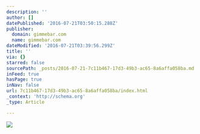 ```yaml
---
description: ''
author: []
datePublished: '2016-07-21T03:50:15.288Z'
publisher:
  domain: gimmebar.com
  name: gimmebar.com
dateModified: '2016-07-21T03:39:56.299Z'
title: ''
via: {}
starred: false
sourcePath: _posts/2016-07-21-7c11b467-17d3-49b3-ac65-8a6affa058ba.md
inFeed: true
hasPage: true
inNav: false
url: 7c11b467-17d3-49b3-ac65-8a6affa058ba/index.html
_context: 'http://schema.org'
_type: Article

---
```

![](https://gimmebar-assets.s3.amazonaws.com/51defbe79c5f9.jpg)
